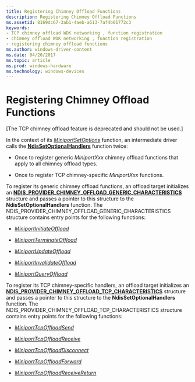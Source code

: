 ```yaml
---
title: Registering Chimney Offload Functions
description: Registering Chimney Offload Functions
ms.assetid: 8169dc67-3ab1-4aeb-a513-7af4b01772c3
keywords:
- TCP chimney offload WDK networking , function registration
- chimney offload WDK networking , function registration
- registering chimney offload functions
ms.author: windows-driver-content
ms.date: 04/20/2017
ms.topic: article
ms.prod: windows-hardware
ms.technology: windows-devices
---
```


# Registering Chimney Offload Functions


\[The TCP chimney offload feature is deprecated and should not be used.\]

In the context of its [*MiniportSetOptions*](https://msdn.microsoft.com/library/windows/hardware/ff559443) function, an intermediate driver calls the [**NdisSetOptionalHandlers**](https://msdn.microsoft.com/library/windows/hardware/ff564550) function twice:

-   Once to register generic *MiniportXxx* chimney offload functions that apply to all chimney offload types.

-   Once to register TCP chimney-specific *MiniportXxx* functions.

To register its generic chimney offload functions, an offload target initializes an [**NDIS\_PROVIDER\_CHIMNEY\_OFFLOAD\_GENERIC\_CHARACTERISTICS**](https://msdn.microsoft.com/library/windows/hardware/ff566846) structure and passes a pointer to this structure to the **NdisSetOptionalHandlers** function. The NDIS\_PROVIDER\_CHIMNEY\_OFFLOAD\_GENERIC\_CHARACTERISTICS structure contains entry points for the following functions:

-   [*MiniportInitiateOffload*](https://msdn.microsoft.com/library/windows/hardware/ff559393)

-   [*MiniportTerminateOffload*](https://msdn.microsoft.com/library/windows/hardware/ff559468)

-   [*MiniportUpdateOffload*](https://msdn.microsoft.com/library/windows/hardware/ff560463)

-   [*MiniportInvalidateOffload*](https://msdn.microsoft.com/library/windows/hardware/ff559406)

-   [*MiniportQueryOffload*](https://msdn.microsoft.com/library/windows/hardware/ff559423)

To register its TCP chimney-specific handlers, an offload target initializes an [**NDIS\_PROVIDER\_CHIMNEY\_OFFLOAD\_TCP\_CHARACTERISTICS**](https://msdn.microsoft.com/library/windows/hardware/ff566852) structure and passes a pointer to this structure to the **NdisSetOptionalHandlers** function. The NDIS\_PROVIDER\_CHIMNEY\_OFFLOAD\_TCP\_CHARACTERISTICS structure contains entry points for the following functions:

-   [*MiniportTcpOffloadSend*](https://msdn.microsoft.com/library/windows/hardware/ff559464)

-   [*MiniportTcpOffloadReceive*](https://msdn.microsoft.com/library/windows/hardware/ff559460)

-   [*MiniportTcpOffloadDisconnect*](https://msdn.microsoft.com/library/windows/hardware/ff559457)

-   [*MiniportTcpOffloadForward*](https://msdn.microsoft.com/library/windows/hardware/ff559458)

-   [*MiniportTcpOffloadReceiveReturn*](https://msdn.microsoft.com/library/windows/hardware/ff559462)

 

 





